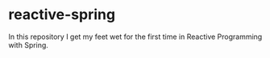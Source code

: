 # reactive-spring

In this repository I get my feet wet for the first time in Reactive Programming with Spring.
